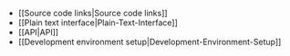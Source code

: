 
- [[Source code links|Source code links]]
- [[Plain text interface|Plain-Text-Interface]]
- [[API|API]]
- [[Development environment setup|Development-Environment-Setup]]
